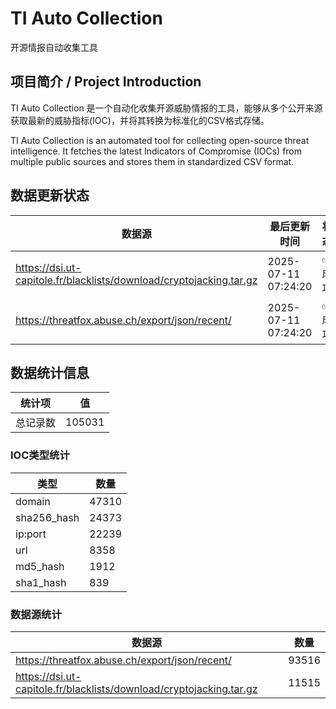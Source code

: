 # TI Auto Collection

 开源情报自动收集工具

## 项目简介 / Project Introduction

TI Auto Collection 是一个自动化收集开源威胁情报的工具，能够从多个公开来源获取最新的威胁指标(IOC)，并将其转换为标准化的CSV格式存储。

TI Auto Collection is an automated tool for collecting open-source threat intelligence. It fetches the latest Indicators of Compromise (IOCs) from multiple public sources and stores them in standardized CSV format.

## 数据更新状态

| 数据源 | 最后更新时间 | 状态 |
|--------|------------|------|
| https://dsi.ut-capitole.fr/blacklists/download/cryptojacking.tar.gz | 2025-07-11 07:24:20 | ✅ 成功 |
| https://threatfox.abuse.ch/export/json/recent/ | 2025-07-11 07:24:20 | ✅ 成功 |











































































































## 数据统计信息

| 统计项 | 值 |
|--------|----|
| 总记录数 | 105031 |

### IOC类型统计

| 类型 | 数量 |
|------|------|
| domain | 47310 |
| sha256_hash | 24373 |
| ip:port | 22239 |
| url | 8358 |
| md5_hash | 1912 |
| sha1_hash | 839 |

### 数据源统计

| 数据源 | 数量 |
|--------|------|
| https://threatfox.abuse.ch/export/json/recent/ | 93516 |
| https://dsi.ut-capitole.fr/blacklists/download/cryptojacking.tar.gz | 11515 |
